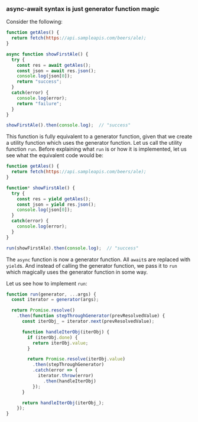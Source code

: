 ### async-await syntax is just generator function magic

Consider the following:

```javascript
function getAles() {
  return fetch(https://api.sampleapis.com/beers/ale);
}

async function showFirstAle() {
  try {
    const res = await getAles();
    const json = await res.json();
    console.log(json[0]);
    return "success";
  }
  catch(error) {
    console.log(error);
    return "failure";
  }
}

showFirstAle().then(console.log);  // "success"
```

This function is fully equivalent to a generator function, given that we create a utility function which uses the generator function. Let us call the utility function `run`. Before explaining what `run` is or how it is implemented, let us see what the equivalent code would be:

```javascript
function getAles() {
  return fetch(https://api.sampleapis.com/beers/ale);
}

function* showFirstAle() {
  try {
    const res = yield getAles();
    const json = yield res.json();
    console.log(json[0]);
  }
  catch(error) {
    console.log(error);
  }
}

run(showFirstAle).then(console.log);  // "success"
```

The `async` function is now a generator function. All `await`s are replaced with `yield`s. And instead of calling the generator function, we pass it to `run` which magically uses the generator function in some way.

Let us see how to implement `run`:

```javascript
function run(generator, ...args) {
  const iterator = generator(args);

  return Promise.resolve()
    .then(function stepThroughGenerator(prevResolvedValue) {
      const iterObj_ = iterator.next(prevResolvedValue);

      function handleIterObj(iterObj) {
        if (iterObj.done) {
          return iterObj.value;
        }

        return Promise.resolve(iterObj.value)
          .then(stepThroughGenerator)
          .catch(error => {
            iterator.throw(error)
              .then(handleIterObj)
          });
      }

      return handleIterObj(iterObj_);
    });
}
```
